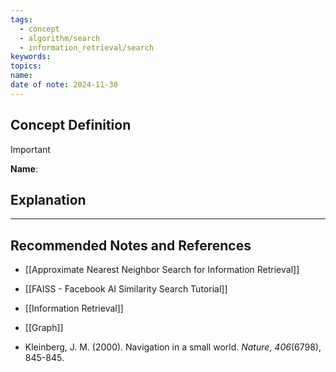 ```yaml
---
tags:
  - concept
  - algorithm/search
  - information_retrieval/search
keywords: 
topics: 
name: 
date of note: 2024-11-30
---
```


## Concept Definition

>[!important]
>**Name**: 



## Explanation





-----------
##  Recommended Notes and References


- [[Approximate Nearest Neighbor Search for Information Retrieval]]

- [[FAISS - Facebook AI Similarity Search Tutorial]]


- [[Information Retrieval]]
- [[Graph]]

- Kleinberg, J. M. (2000). Navigation in a small world. _Nature_, _406_(6798), 845-845.